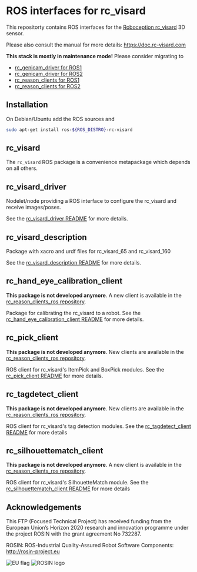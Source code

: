 ROS interfaces for rc_visard
============================

This repositorty contains ROS interfaces for the [Roboception rc_visard][] 3D sensor.

Please also consult the manual for more details: https://doc.rc-visard.com

**This stack is mostly in maintenance mode!** Please consider migrating to

* [rc_genicam_driver for ROS1](https://github.com/roboception/rc_genicam_driver_ros)
* [rc_genicam_driver for ROS2](https://github.com/roboception/rc_genicam_driver_ros2)
* [rc_reason_clients for ROS1](https://github.com/roboception/rc_reason_clients_ros)
* [rc_reason_clients for ROS2](https://github.com/roboception/rc_reason_clients_ros2)

Installation
------------

On Debian/Ubuntu add the ROS sources and

```bash
sudo apt-get install ros-${ROS_DISTRO}-rc-visard
```

rc_visard
---------

The `rc_visard` ROS package is a convenience metapackage which depends on all others.

rc_visard_driver
----------------

Nodelet/node providing a ROS interface to configure the rc_visard and receive
images/poses.

See the [rc_visard_driver README](rc_visard_driver/README.md) for more details.

rc_visard_description
---------------------

Package with xacro and urdf files for rc_visard_65 and rc_visard_160

See the [rc_visard_description README](rc_visard_description/README.md) for more details.

rc_hand_eye_calibration_client
------------------------------

**This package is not developed anymore**. A new client is available in the
[rc_reason_clients_ros repository](https://github.com/roboception/rc_reason_clients_ros/tree/master/rc_reason_clients#rc_hand_eye_calibration_client).

Package for calibrating the rc_visard to a robot.
See the [rc_hand_eye_calibration_client README](rc_hand_eye_calibration_client/README.md) for more details.

rc_pick_client
--------------

**This package is not developed anymore**. New clients are available in the
[rc_reason_clients_ros repository](https://github.com/roboception/rc_reason_clients_ros/tree/master/rc_reason_clients#rc_itempick_client).

ROS client for rc_visard's ItemPick and BoxPick modules.
See the [rc_pick_client README](rc_pick_client/README.md) for more details.

rc_tagdetect_client
-------------------

**This package is not developed anymore**. New clients are available in the
[rc_reason_clients_ros repository](https://github.com/roboception/rc_reason_clients_ros/tree/master/rc_reason_clients#rc_april_tag_detect_client-and-rc_qr_code_detect_client).

ROS client for rc_visard's tag detection modules.
See the [rc_tagdetect_client README](rc_tagdetect_client/README.md) for more details

rc_silhouettematch_client
-------------------------

**This package is not developed anymore**. A new client is available in the
[rc_reason_clients_ros repository](https://github.com/roboception/rc_reason_clients_ros/tree/master/rc_reason_clients#rc_silhouettematch_client).

ROS client for rc_visard's SilhouetteMatch module.
See the [rc_silhouettematch_client README](rc_silhouettematch_client/README.md) for more details

Acknowledgements
----------------

This FTP (Focused Technical Project) has received funding from the European Union’s Horizon 2020 research and innovation programme under the project ROSIN with the grant agreement No 732287.

ROSIN: ROS-Industrial Quality-Assured Robot Software Components: http://rosin-project.eu

![EU flag](rosin_eu_flag.jpg) ![ROSIN logo](rosin_ack_logo_wide.png)

[Roboception rc_visard]: http://roboception.com/rc_visard
